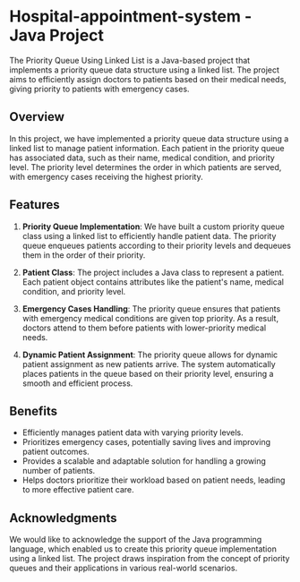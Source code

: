 # Hospital-appointment-system - Java Project

The Priority Queue Using Linked List is a Java-based project that implements a priority queue data structure using a linked list. The project aims to efficiently assign doctors to patients based on their medical needs, giving priority to patients with emergency cases.

## Overview

In this project, we have implemented a priority queue data structure using a linked list to manage patient information. Each patient in the priority queue has associated data, such as their name, medical condition, and priority level. The priority level determines the order in which patients are served, with emergency cases receiving the highest priority.

## Features

1. **Priority Queue Implementation**: We have built a custom priority queue class using a linked list to efficiently handle patient data. The priority queue enqueues patients according to their priority levels and dequeues them in the order of their priority.

2. **Patient Class**: The project includes a Java class to represent a patient. Each patient object contains attributes like the patient's name, medical condition, and priority level.

3. **Emergency Cases Handling**: The priority queue ensures that patients with emergency medical conditions are given top priority. As a result, doctors attend to them before patients with lower-priority medical needs.

4. **Dynamic Patient Assignment**: The priority queue allows for dynamic patient assignment as new patients arrive. The system automatically places patients in the queue based on their priority level, ensuring a smooth and efficient process.

## Benefits

- Efficiently manages patient data with varying priority levels.
- Prioritizes emergency cases, potentially saving lives and improving patient outcomes.
- Provides a scalable and adaptable solution for handling a growing number of patients.
- Helps doctors prioritize their workload based on patient needs, leading to more effective patient care.

## Acknowledgments

We would like to acknowledge the support of the Java programming language, which enabled us to create this priority queue implementation using a linked list. The project draws inspiration from the concept of priority queues and their applications in various real-world scenarios.
